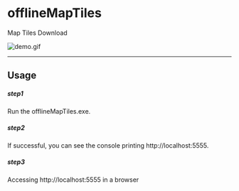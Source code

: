 # offlineMapTiles

Map Tiles Download

![demo.gif](https://github.com/darkdragonblade/offlineMapTiles/blob/main/static/demo.gif?raw=true)

---

## Usage

##### step1

Run the offlineMapTiles.exe.

##### step2

If successful, you can see the console printing http://localhost:5555.

##### step3

Accessing http://localhost:5555 in a browser
